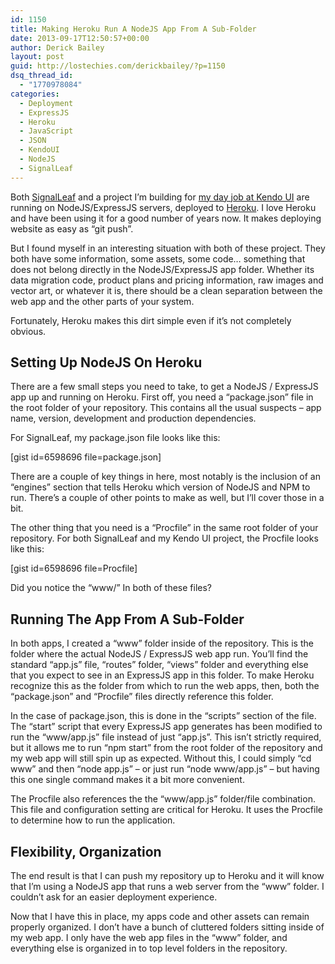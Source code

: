 ```yaml
---
id: 1150
title: Making Heroku Run A NodeJS App From A Sub-Folder
date: 2013-09-17T12:50:57+00:00
author: Derick Bailey
layout: post
guid: http://lostechies.com/derickbailey/?p=1150
dsq_thread_id:
  - "1770978084"
categories:
  - Deployment
  - ExpressJS
  - Heroku
  - JavaScript
  - JSON
  - KendoUI
  - NodeJS
  - SignalLeaf
---
```

Both [SignalLeaf](http://signalleaf.com) and a project I&#8217;m building for [my day job at Kendo UI](http://kendoui.com) are running on NodeJS/ExpressJS servers, deployed to [Heroku](http://heroku.com). I love Heroku and have been using it for a good number of years now. It makes deploying website as easy as &#8220;git push&#8221;. 

But I found myself in an interesting situation with both of these project. They both have some information, some assets, some code&#8230; something that does not belong directly in the NodeJS/ExpressJS app folder. Whether its data migration code, product plans and pricing information, raw images and vector art, or whatever it is, there should be a clean separation between the web app and the other parts of your system. 

Fortunately, Heroku makes this dirt simple even if it&#8217;s not completely obvious.

## Setting Up NodeJS On Heroku

There are a few small steps you need to take, to get a NodeJS / ExpressJS app up and running on Heroku. First off, you need a &#8220;package.json&#8221; file in the root folder of your repository. This contains all the usual suspects &#8211; app name, version, development and production dependencies.

For SignalLeaf, my package.json file looks like this: 

[gist id=6598696 file=package.json]

There are a couple of key things in here, most notably is the inclusion of an &#8220;engines&#8221; section that tells Heroku which version of NodeJS and NPM to run. There&#8217;s a couple of other points to make as well, but I&#8217;ll cover those in a bit.

The other thing that you need is a &#8220;Procfile&#8221; in the same root folder of your repository. For both SignalLeaf and my Kendo UI project, the Procfile looks like this:

[gist id=6598696 file=Procfile]

Did you notice the &#8220;www/&#8221; In both of these files?

## Running The App From A Sub-Folder

In both apps, I created a &#8220;www&#8221; folder inside of the repository. This is the folder where the actual NodeJS / ExpressJS web app run. You&#8217;ll find the standard &#8220;app.js&#8221; file, &#8220;routes&#8221; folder, &#8220;views&#8221; folder and everything else that you expect to see in an ExpressJS app in this folder. To make Heroku recognize this as the folder from which to run the web apps, then, both the &#8220;package.json&#8221; and &#8220;Procfile&#8221; files directly reference this folder.

In the case of package.json, this is done in the &#8220;scripts&#8221; section of the file. The &#8220;start&#8221; script that every ExpressJS app generates has been modified to run the &#8220;www/app.js&#8221; file instead of just &#8220;app.js&#8221;. This isn&#8217;t strictly required, but it allows me to run &#8220;npm start&#8221; from the root folder of the repository and my web app will still spin up as expected. Without this, I could simply &#8220;cd www&#8221; and then &#8220;node app.js&#8221; &#8211; or just run &#8220;node www/app.js&#8221; &#8211; but having this one single command makes it a bit more convenient.

The Procfile also references the the &#8220;www/app.js&#8221; folder/file combination. This file and configuration setting are critical for Heroku. It uses the Procfile to determine how to run the application. 

## Flexibility, Organization

The end result is that I can push my repository up to Heroku and it will know that I&#8217;m using a NodeJS app that runs a web server from the &#8220;www&#8221; folder. I couldn&#8217;t ask for an easier deployment experience.

Now that I have this in place, my apps code and other assets can remain properly organized. I don&#8217;t have a bunch of cluttered folders sitting inside of my web app. I only have the web app files in the &#8220;www&#8221; folder, and everything else is organized in to top level folders in the repository. 